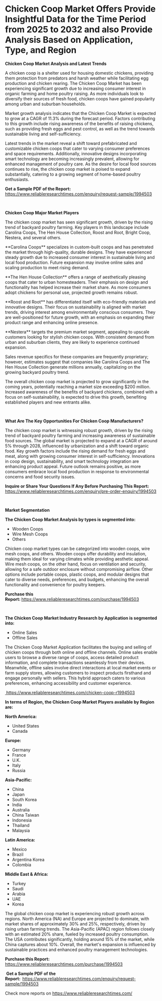 <p><h1>Chicken Coop Market Offers Provide Insightful Data for the Time Period from 2025 to 2032 and also Provide Analysis Based on Application, Type, and Region</h1></p><p><strong>Chicken Coop Market Analysis and Latest Trends</strong></p>
<p><p>A chicken coop is a shelter used for housing domestic chickens, providing them protection from predators and harsh weather while facilitating egg production and chicken rearing. The Chicken Coop Market has been experiencing significant growth due to increasing consumer interest in organic farming and home poultry raising. As more individuals look to diversify their sources of fresh food, chicken coops have gained popularity among urban and suburban households.</p><p>Market growth analysis indicates that the Chicken Coop Market is expected to grow at a CAGR of 11.3% during the forecast period. Factors contributing to this growth include rising awareness of the benefits of raising chickens, such as providing fresh eggs and pest control, as well as the trend towards sustainable living and self-sufficiency. </p><p>Latest trends in the market reveal a shift toward prefabricated and customizable chicken coops that cater to varying consumer preferences and space requirements. Additionally, innovative designs incorporating smart technology are becoming increasingly prevalent, allowing for enhanced management of poultry care. As the desire for local food sources continues to rise, the chicken coop market is poised to expand substantially, catering to a growing segment of home-based poultry enthusiasts.</p></p>
<p><strong>Get a Sample PDF of the Report:&nbsp;</strong> <a href="https://www.reliableresearchtimes.com/enquiry/request-sample/1994503?utm_campaign=3363&utm_medium=2&utm_source=Github&utm_content=ia&utm_term=05042025&utm_id=chicken-coop">https://www.reliableresearchtimes.com/enquiry/request-sample/1994503</a></p>
<p>&nbsp;</p>
<p><strong>Chicken Coop Major Market Players</strong></p>
<p><p>The chicken coop market has seen significant growth, driven by the rising trend of backyard poultry farming. Key players in this landscape include Carolina Coops, The Hen House Collection, Roost and Root, Bright Coop, Nestera, and several others.</p><p>**Carolina Coops** specializes in custom-built coops and has penetrated the market through high-quality, durable designs. They have experienced steady growth due to increased consumer interest in sustainable living and local food production. Future expansion may involve online sales and scaling production to meet rising demand.</p><p>**The Hen House Collection** offers a range of aesthetically pleasing coops that cater to urban homesteaders. Their emphasis on design and functionality has helped increase their market share. As more consumers adopt chickens for personal use, projected growth remains robust.</p><p>**Roost and Root** has differentiated itself with eco-friendly materials and innovative designs. Their focus on sustainability is aligned with market trends, driving interest among environmentally conscious consumers. They are well-positioned for future growth, with an emphasis on expanding their product range and enhancing online presence.</p><p>**Nestera** targets the premium market segment, appealing to upscale customers looking for stylish chicken coops. With consistent demand from urban and suburban clients, they are likely to experience continued expansion.</p><p>Sales revenue specifics for these companies are frequently proprietary; however, estimates suggest that companies like Carolina Coops and The Hen House Collection generate millions annually, capitalizing on the growing backyard poultry trend.</p><p>The overall chicken coop market is projected to grow significantly in the coming years, potentially reaching a market size exceeding $200 million. Increased awareness of the benefits of backyard chickens, combined with a focus on self-sustainability, is expected to drive this growth, benefiting established players and new entrants alike.</p></p>
<p>&nbsp;</p>
<p><strong>What Are The Key Opportunities For Chicken Coop Manufacturers?</strong></p>
<p><p>The chicken coop market is witnessing robust growth, driven by the rising trend of backyard poultry farming and increasing awareness of sustainable food sources. The global market is projected to expand at a CAGR of around 5% through 2028, influenced by urbanization and a shift toward organic food. Key growth factors include the rising demand for fresh eggs and meat, along with growing consumer interest in self-sufficiency. Innovations in coop design, sustainability, and smart technology integration are enhancing product appeal. Future outlook remains positive, as more consumers embrace local food production in response to environmental concerns and food security issues.</p></p>
<p><strong>Inquire or Share Your Questions If Any Before Purchasing This Report:</strong> <a href="https://www.reliableresearchtimes.com/enquiry/pre-order-enquiry/1994503?utm_campaign=3363&utm_medium=2&utm_source=Github&utm_content=ia&utm_term=05042025&utm_id=chicken-coop">https://www.reliableresearchtimes.com/enquiry/pre-order-enquiry/1994503</a></p>
<p>&nbsp;</p>
<p><strong>Market Segmentation</strong></p>
<p><strong>The Chicken Coop Market Analysis by types is segmented into:</strong></p>
<p><ul><li>Wooden Coops</li><li>Wire Mesh Coops</li><li>Others</li></ul></p>
<p><p>Chicken coop market types can be categorized into wooden coops, wire mesh coops, and others. Wooden coops offer durability and insulation, making them ideal for varying climates while providing aesthetic appeal. Wire mesh coops, on the other hand, focus on ventilation and security, allowing for a safe outdoor enclosure without compromising airflow. Other options include portable coops, plastic coops, and modular designs that cater to diverse needs, preferences, and budgets, enhancing the overall functionality and convenience for poultry keepers.</p></p>
<p><strong>Purchase this Report:&nbsp;</strong><a href="https://www.reliableresearchtimes.com/purchase/1994503?utm_campaign=3363&utm_medium=2&utm_source=Github&utm_content=ia&utm_term=05042025&utm_id=chicken-coop">https://www.reliableresearchtimes.com/purchase/1994503</a></p>
<p>&nbsp;</p>
<p><strong>The Chicken Coop Market Industry Research by Application is segmented into:</strong></p>
<p><ul><li>Online Sales</li><li>Offline Sales</li></ul></p>
<p><p>The Chicken Coop Market Application facilitates the buying and selling of chicken coops through both online and offline channels. Online sales enable users to browse a diverse range of coops, access detailed product information, and complete transactions seamlessly from their devices. Meanwhile, offline sales involve direct interactions at local market events or farm supply stores, allowing customers to inspect products firsthand and engage personally with sellers. This hybrid approach caters to various preferences, enhancing accessibility and customer experience.</p></p>
<p><a href="https://www.reliableresearchtimes.com/chicken-coop-r1994503?utm_campaign=3363&utm_medium=2&utm_source=Github&utm_content=ia&utm_term=05042025&utm_id=chicken-coop">&nbsp;https://www.reliableresearchtimes.com/chicken-coop-r1994503</a></p>
<p><strong>In terms of Region, the Chicken Coop Market Players available by Region are:</strong></p>
<p>
    <p> <strong> North America: </strong>
        <ul>
            <li>United States</li>
            <li>Canada</li>
        </ul>
        </p> 
    <p> <strong> Europe: </strong>
        <ul>
            <li>Germany</li>
            <li>France</li>
            <li>U.K.</li>
            <li>Italy</li>
            <li>Russia</li>
        </ul>
        </p> 
    <p> <strong> Asia-Pacific: </strong>
        <ul>
            <li>China</li>
            <li>Japan</li>
            <li>South Korea</li>
            <li>India</li>
            <li>Australia</li>
            <li>China Taiwan</li>
            <li>Indonesia</li>
            <li>Thailand</li>
            <li>Malaysia</li>
        </ul>
        </p> 
    <p> <strong> Latin America: </strong>
        <ul>
            <li>Mexico</li>
            <li>Brazil</li>
            <li>Argentina Korea</li>
            <li>Colombia</li>
        </ul>
        </p> 
    <p> <strong> Middle East & Africa: </strong>
        <ul>
            <li>Turkey</li>
            <li>Saudi</li>
            <li>Arabia</li>
            <li>UAE</li>
            <li>Korea</li>
        </ul>
    </p>
    </p>
<p><p>The global chicken coop market is experiencing robust growth across regions. North America (NA) and Europe are projected to dominate, with market shares of approximately 30% and 25%, respectively, driven by rising urban farming trends. The Asia-Pacific (APAC) region follows closely with an estimated 20% share, fueled by increased poultry consumption. The USA contributes significantly, holding around 15% of the market, while China captures about 10%. Overall, the market's expansion is influenced by sustainable practices and enhanced poultry management technologies.</p></p>
<p><strong>Purchase this Report: </strong><a href="https://www.reliableresearchtimes.com/purchase/1994503?utm_campaign=3363&utm_medium=2&utm_source=Github&utm_content=ia&utm_term=05042025&utm_id=chicken-coop">https://www.reliableresearchtimes.com/purchase/1994503</a></p>
<p>&nbsp;<strong>Get a Sample PDF of the Report:&nbsp;&nbsp;</strong><a href="https://www.reliableresearchtimes.com/enquiry/request-sample/1994503?utm_campaign=3363&utm_medium=2&utm_source=Github&utm_content=ia&utm_term=05042025&utm_id=chicken-coop">https://www.reliableresearchtimes.com/enquiry/request-sample/1994503</a></p>
<p><strong></strong></p>
<p>Check more reports on <a href="https://www.reliableresearchtimes.com/?utm_campaign=3363&utm_medium=2&utm_source=Github&utm_content=ia&utm_term=05042025&utm_id=chicken-coop">https://www.reliableresearchtimes.com/</a></p>